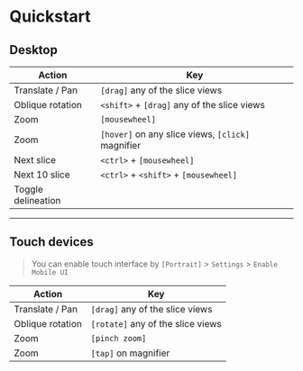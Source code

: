 # Quickstart

## Desktop

| Action | Key |
| --- | --- |
| Translate / Pan | `[drag]` any of the slice views |
| Oblique rotation | `<shift>` + `[drag]` any of the slice views |
| Zoom | `[mousewheel]` |
| Zoom | `[hover]` on any slice views, `[click]` magnifier |
| Next slice | `<ctrl>` + `[mousewheel]` |
| Next 10 slice | `<ctrl>` + `<shift>` + `[mousewheel]` |
| Toggle delineation | |

---

## Touch devices

> You can enable touch interface by `[Portrait]` > `Settings` > `Enable Mobile UI`

| Action | Key |
| --- | --- |
| Translate / Pan | `[drag]` any of the slice views |
| Oblique rotation | `[rotate]` any of the slice views |
| Zoom | `[pinch zoom]` |
| Zoom | `[tap]` on magnifier |
